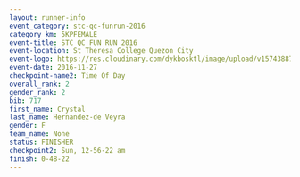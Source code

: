 ```yaml
---
layout: runner-info 
event_category: stc-qc-funrun-2016 
category_km: 5KPFEMALE 
event-title: STC QC FUN RUN 2016 
event-location: St Theresa College Quezon City 
event-logo: https://res.cloudinary.com/dykbosktl/image/upload/v1574388789/Logo/Fun_Run_Poster_tgejen.jpg 
event-date: 2016-11-27 
checkpoint-name2: Time Of Day 
overall_rank: 2
gender_rank: 2
bib: 717
first_name: Crystal
last_name: Hernandez-de Veyra
gender: F
team_name: None
status: FINISHER
checkpoint2: Sun, 12-56-22 am
finish: 0-48-22
---
```

